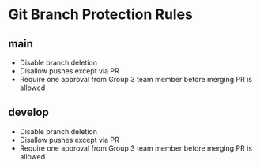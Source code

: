 # Git Branch Protection Rules 

## main

- Disable branch deletion
- Disallow pushes except via PR 
- Require one approval from Group 3 team member before merging PR is allowed

## develop 

- Disable branch deletion
- Disallow pushes except via PR 
- Require one approval from Group 3 team member before merging PR is allowed

